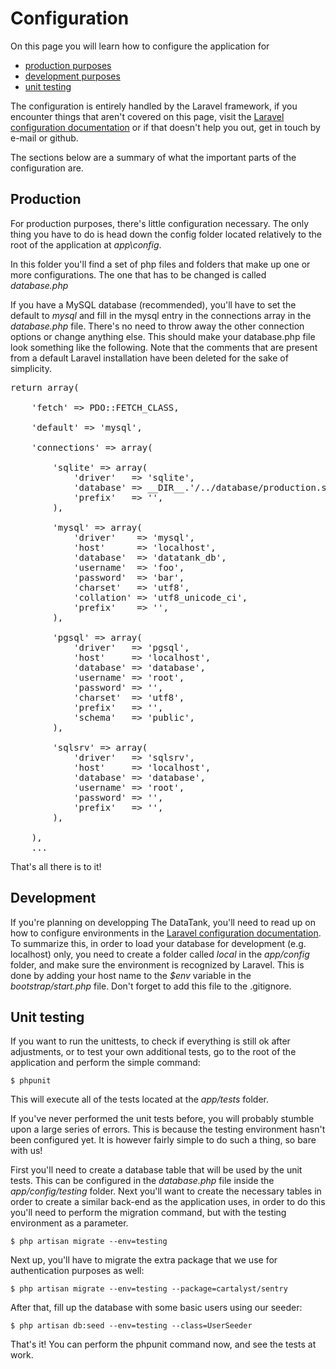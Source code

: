 # Configuration

On this page you will learn how to configure the application for

* [production purposes](#production)
* [development purposes](#development)
* [unit testing](#unittesting)

The configuration is entirely handled by the Laravel framework, if you encounter things that aren't covered on this page, visit the [Laravel configuration documentation](http://four.laravel.com/docs/configuration) or if that doesn't help you out, get in touch by e-mail or github.

The sections below are a summary of what the important parts of the configuration are.

<a name='production'></a>
## Production

For production purposes, there's little configuration necessary. The only thing you have to do is head down the config folder located relatively to the root of the application at <em>app\config</em>.

In this folder you'll find a set of php files and folders that make up one or more configurations. The one that has to be changed is called <em>database.php</em>

If you have a MySQL database (recommended), you'll have to set the default to <em>mysql</em> and fill in the mysql entry in the connections array in the <em>database.php</em> file. There's no need to throw away the other connection options or change anything else. This should make your database.php file look something like the following. Note that the comments that are present from a default Laravel installation have been deleted for the sake of simplicity.

<pre class='prettyprint'>
return array(

    'fetch' => PDO::FETCH_CLASS,

    'default' => 'mysql',

    'connections' => array(

        'sqlite' => array(
            'driver'   => 'sqlite',
            'database' => __DIR__.'/../database/production.sqlite',
            'prefix'   => '',
        ),

        'mysql' => array(
            'driver'    => 'mysql',
            'host'      => 'localhost',
            'database'  => 'datatank_db',
            'username'  => 'foo',
            'password'  => 'bar',
            'charset'   => 'utf8',
            'collation' => 'utf8_unicode_ci',
            'prefix'    => '',
        ),

        'pgsql' => array(
            'driver'   => 'pgsql',
            'host'     => 'localhost',
            'database' => 'database',
            'username' => 'root',
            'password' => '',
            'charset'  => 'utf8',
            'prefix'   => '',
            'schema'   => 'public',
        ),

        'sqlsrv' => array(
            'driver'   => 'sqlsrv',
            'host'     => 'localhost',
            'database' => 'database',
            'username' => 'root',
            'password' => '',
            'prefix'   => '',
        ),

    ),
    ...
</pre>

That's all there is to it!

<a name='development'></a>
## Development

If you're planning on developping The DataTank, you'll need to read up on how to configure environments in the [Laravel configuration documentation](http://four.laravel.com/docs/configuration#environment-configuration). To summarize this, in order to load your database for development (e.g. localhost) only, you need to create a folder called <em>local</em> in the <em>app/config</em> folder, and make sure the environment is recognized by Laravel. This is done by adding your host name to the <em>$env</em> variable in the <em>bootstrap/start.php</em> file. Don't forget to add this file to the .gitignore.

<a name='unittesting'></a>
## Unit testing

If you want to run the unittests, to check if everything is still ok after adjustments, or to test your own additional tests, go to the root of the application and perform the simple command:

    $ phpunit

This will execute all of the tests located at the <em>app/tests</em> folder.

If you've never performed the unit tests before, you will probably stumble upon a large series of errors. This is because the testing environment hasn't been configured yet. It is however fairly simple to do such a thing, so bare with us!

First you'll need to create a database table that will be used by the unit tests. This can be configured in the <em>database.php</em> file inside the <em>app/config/testing</em> folder. Next you'll want to create the necessary tables in order to create a similar back-end as the application uses, in order to do this you'll need to perform the migration command, but with the testing environment as a parameter.

    $ php artisan migrate --env=testing

Next up, you'll have to migrate the extra package that we use for authentication purposes as well:

    $ php artisan migrate --env=testing --package=cartalyst/sentry

After that, fill up the database with some basic users using our seeder:

    $ php artisan db:seed --env=testing --class=UserSeeder

That's it! You can perform the phpunit command now, and see the tests at work.




